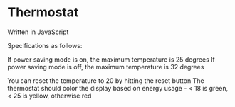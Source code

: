 # Thermostat

Written in JavaScript

Specifications as follows:

<!-- Thermostat starts at 20 degrees -->
<!-- You can increase the temp with the up button -->
<!-- You can decrease the temp with the down button -->
<!-- The minimum temperature is 10 degrees -->
<!-- The maximum temperature is 32 degrees -->
If power saving mode is on, the maximum temperature is 25 degrees
If power saving mode is off, the maximum temperature is 32 degrees
<!-- Power saving mode is on by default -->
You can reset the temperature to 20 by hitting the reset button
The thermostat should color the display based on energy usage - < 18 is green, < 25 is yellow, otherwise red
